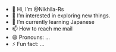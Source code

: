 - 👋 Hi, I’m @Nikhila-Rs
- 👀 I’m interested in exploring new things.
- 🌱 I’m currently learning Japanese 
- 📫 How to reach me mail
- 😄 Pronouns: ...
- ⚡ Fun fact: ...

<!---
Nikhila-Rs/Nikhila-Rs is a ✨ special ✨ repository because its `README.md` (this file) appears on your GitHub profile.
You can click the Preview link to take a look at your changes.
--->
